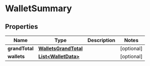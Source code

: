 # WalletSummary

## Properties
Name | Type | Description | Notes
------------ | ------------- | ------------- | -------------
**grandTotal** | [**WalletsGrandTotal**](WalletsGrandTotal.md) |  |  [optional]
**wallets** | [**List&lt;WalletData&gt;**](WalletData.md) |  |  [optional]
